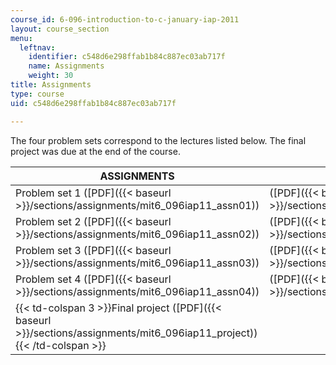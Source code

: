 ```yaml
---
course_id: 6-096-introduction-to-c-january-iap-2011
layout: course_section
menu:
  leftnav:
    identifier: c548d6e298ffab1b84c887ec03ab717f
    name: Assignments
    weight: 30
title: Assignments
type: course
uid: c548d6e298ffab1b84c887ec03ab717f

---
```


The four problem sets correspond to the lectures listed below. The final project was due at the end of the course.

| ASSIGNMENTS | SOLUTIONS | LECTURES |
| --- | --- | --- |
| Problem set 1 ([PDF]({{< baseurl >}}/sections/assignments/mit6_096iap11_assn01)) | ([PDF]({{< baseurl >}}/sections/assignments/mit6_096iap11_sol01)) | 1-2 |
| Problem set 2 ([PDF]({{< baseurl >}}/sections/assignments/mit6_096iap11_assn02)) | ([PDF]({{< baseurl >}}/sections/assignments/mit6_096iap11_sol02)) | 3-5 |
| Problem set 3 ([PDF]({{< baseurl >}}/sections/assignments/mit6_096iap11_assn03)) | ([PDF]({{< baseurl >}}/sections/assignments/mit6_096iap11_sol03)) | 6-8 |
| Problem set 4 ([PDF]({{< baseurl >}}/sections/assignments/mit6_096iap11_assn04)) | ([PDF]({{< baseurl >}}/sections/assignments/mit6_096iap11_sol04)) | 9-10 |
| {{< td-colspan 3 >}}Final project ([PDF]({{< baseurl >}}/sections/assignments/mit6_096iap11_project)){{< /td-colspan >}} ||